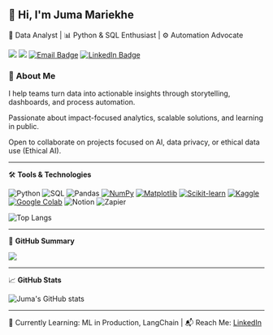 ## 👋 Hi, I'm Juma Mariekhe

🚀 Data Analyst | 📊 Python & SQL Enthusiast | ⚙️ Automation Advocate 

![](https://komarev.com/ghpvc/?username=juma-mariekhe&color=blue) 
![](https://img.shields.io/github/followers/juma-mariekhe?label=Follow&style=social)
  <a href="mailto:juma.mariekhe@gmail.com"><img src="https://img.shields.io/badge/email-contact%20me-red" alt="Email Badge"></a>
  <a href="https://www.linkedin.com/in/juma-mariekhe/"><img src="https://img.shields.io/badge/-LinkedIn-blue?style=flat&logo=linkedin" alt="LinkedIn Badge"></a>

### 🎯 **About Me**
I help teams turn data into actionable insights through storytelling, dashboards, and process automation. 

Passionate about impact-focused analytics, scalable solutions, and learning in public. 

Open to collaborate on projects focused on AI, data privacy, or ethical data use (Ethical AI).

---

🛠️ **Tools & Technologies**  

![Python](https://img.shields.io/badge/Python-3776AB?style=flat&logo=python&logoColor=white)
![SQL](https://img.shields.io/badge/SQL-4479A1?style=flat&logo=postgresql&logoColor=white)
![Pandas](https://img.shields.io/badge/Pandas-150458?style=flat&logo=pandas)
[![NumPy](https://img.shields.io/badge/NumPy-4DABCF?logo=numpy&logoColor=fff)](#)
[![Matplotlib](https://custom-icon-badges.demolab.com/badge/Matplotlib-71D291?logo=matplotlib&logoColor=fff)](#)
[![Scikit-learn](https://img.shields.io/badge/-scikit--learn-%23F7931E?logo=scikit-learn&logoColor=white)](#)
[![Kaggle](https://img.shields.io/badge/Kaggle-20BEFF?logo=kaggle&logoColor=fff)](#)
[![Google Colab](https://img.shields.io/badge/Google%20Colab-F9AB00?logo=googlecolab&logoColor=fff)](#)
![Notion](https://img.shields.io/badge/Notion-000000?style=flat&logo=notion)
![Zapier](https://img.shields.io/badge/Zapier-FF4A00?style=flat&logo=zapier)

![Top Langs](https://github-readme-stats.vercel.app/api/top-langs/?username=juma-mariekhe&layout=compact&theme=tokyonight) 

---

📌 **GitHub Summary**

![](https://github-profile-summary-cards.vercel.app/api/cards/profile-details?username=juma-mariekhe&theme=tokyonight) 

---

📈 **GitHub Stats**

![Juma's GitHub stats](https://github-readme-stats.vercel.app/api?username=juma-mariekhe&show_icons=true&theme=tokyonight)

---

🌱 Currently Learning: ML in Production, LangChain | 📬 Reach Me: [LinkedIn](https://www.linkedin.com/in/juma-mariekhe)
